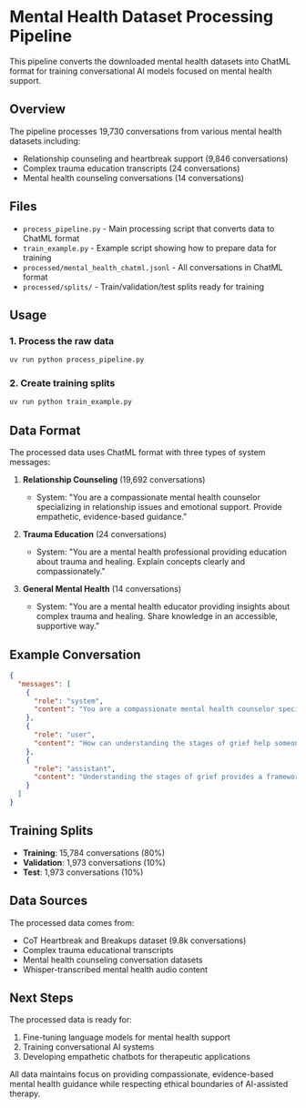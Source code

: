 # Mental Health Dataset Processing Pipeline

This pipeline converts the downloaded mental health datasets into ChatML format for training conversational AI models focused on mental health support.

## Overview

The pipeline processes 19,730 conversations from various mental health datasets including:
- Relationship counseling and heartbreak support (9,846 conversations)
- Complex trauma education transcripts (24 conversations) 
- Mental health counseling conversations (14 conversations)

## Files

- `process_pipeline.py` - Main processing script that converts data to ChatML format
- `train_example.py` - Example script showing how to prepare data for training
- `processed/mental_health_chatml.jsonl` - All conversations in ChatML format
- `processed/splits/` - Train/validation/test splits ready for training

## Usage

### 1. Process the raw data
```bash
uv run python process_pipeline.py
```

### 2. Create training splits
```bash
uv run python train_example.py
```

## Data Format

The processed data uses ChatML format with three types of system messages:

1. **Relationship Counseling** (19,692 conversations)
   - System: "You are a compassionate mental health counselor specializing in relationship issues and emotional support. Provide empathetic, evidence-based guidance."

2. **Trauma Education** (24 conversations)  
   - System: "You are a mental health professional providing education about trauma and healing. Explain concepts clearly and compassionately."

3. **General Mental Health** (14 conversations)
   - System: "You are a mental health educator providing insights about complex trauma and healing. Share knowledge in an accessible, supportive way."

## Example Conversation

```json
{
  "messages": [
    {
      "role": "system",
      "content": "You are a compassionate mental health counselor specializing in relationship issues and emotional support. Provide empathetic, evidence-based guidance."
    },
    {
      "role": "user", 
      "content": "How can understanding the stages of grief help someone cope with the loss of a romantic relationship?"
    },
    {
      "role": "assistant",
      "content": "Understanding the stages of grief provides a framework for normalizing the complex emotions associated with loss..."
    }
  ]
}
```

## Training Splits

- **Training**: 15,784 conversations (80%)
- **Validation**: 1,973 conversations (10%) 
- **Test**: 1,973 conversations (10%)

## Data Sources

The processed data comes from:
- CoT Heartbreak and Breakups dataset (9.8k conversations)
- Complex trauma educational transcripts 
- Mental health counseling conversation datasets
- Whisper-transcribed mental health audio content

## Next Steps

The processed data is ready for:
1. Fine-tuning language models for mental health support
2. Training conversational AI systems
3. Developing empathetic chatbots for therapeutic applications

All data maintains focus on providing compassionate, evidence-based mental health guidance while respecting ethical boundaries of AI-assisted therapy.
